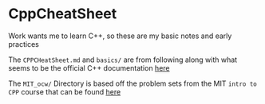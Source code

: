 # CppCheatSheet
Work wants me to learn C++, so these are my basic notes and early practices

The `CPPCHeatSheet.md` and `basics/` are from following along with what seems 
to be the official C++ documentation [here](https://cplusplus.com/doc/tutorial/)

The `MIT_ocw/` Directory is based off the problem sets from the MIT `intro to
CPP` course that can be found [here](https://ocw.mit.edu/courses/6-096-introduction-to-c-january-iap-2011/pages/assignments/)
